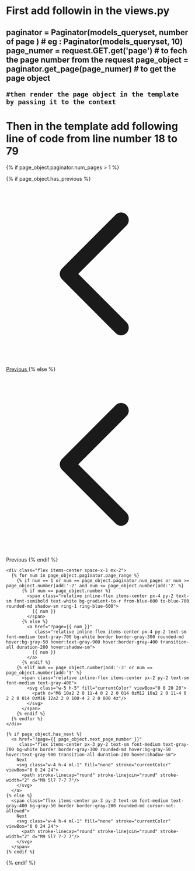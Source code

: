 <h1>First add followin in the views.py </h1>

<h2>
    paginator = Paginator(models_queryset, number of page )  # eg : Paginator(models_queryset, 10)
    page_numer = request.GET.get('page')  # to fech the page number from the request
    page_object = paginator.get_page(page_numer) # to get the page object

    #then render the page object in the template by passing it to the context
</h2>



<h1>Then in the template add following line of code from line number 18 to 79</h1>




{% if page_object.paginator.num_pages > 1 %}
<div class="flex justify-center mt-8">
  <nav class="flex items-center space-x-1 bg-white rounded-lg shadow-sm border border-gray-200 p-1">
    {% if page_object.has_previous %}
      <a href="?page={{ page_object.previous_page_number }}" 
         class="flex items-center px-3 py-2 text-sm font-medium text-gray-700 bg-white border border-gray-300 rounded-md hover:bg-gray-50 hover:text-gray-900 transition-all duration-200 hover:shadow-sm">
        <svg class="w-4 h-4 mr-1" fill="none" stroke="currentColor" viewBox="0 0 24 24">
          <path stroke-linecap="round" stroke-linejoin="round" stroke-width="2" d="M15 19l-7-7 7-7"/>
        </svg>
        Previous
      </a>
    {% else %}
      <span class="flex items-center px-3 py-2 text-sm font-medium text-gray-400 bg-gray-50 border border-gray-200 rounded-md cursor-not-allowed">
        <svg class="w-4 h-4 mr-1" fill="none" stroke="currentColor" viewBox="0 0 24 24">
          <path stroke-linecap="round" stroke-linejoin="round" stroke-width="2" d="M15 19l-7-7 7-7"/>
        </svg>
        Previous
      </span>
    {% endif %}

    <div class="flex items-center space-x-1 mx-2">
      {% for num in page_object.paginator.page_range %}
        {% if num == 1 or num == page_object.paginator.num_pages or num >= page_object.number|add:'-2' and num <= page_object.number|add:'2' %}
          {% if num == page_object.number %}
            <span class="relative inline-flex items-center px-4 py-2 text-sm font-semibold text-white bg-gradient-to-r from-blue-600 to-blue-700 rounded-md shadow-sm ring-1 ring-blue-600">
              {{ num }}
            </span>
          {% else %}
            <a href="?page={{ num }}" 
               class="relative inline-flex items-center px-4 py-2 text-sm font-medium text-gray-700 bg-white border border-gray-300 rounded-md hover:bg-gray-50 hover:text-gray-900 hover:border-gray-400 transition-all duration-200 hover:shadow-sm">
              {{ num }}
            </a>
          {% endif %}
        {% elif num == page_object.number|add:'-3' or num == page_object.number|add:'3' %}
          <span class="relative inline-flex items-center px-2 py-2 text-sm font-medium text-gray-400">
            <svg class="w-5 h-5" fill="currentColor" viewBox="0 0 20 20">
              <path d="M6 10a2 2 0 11-4 0 2 2 0 014 0zM12 10a2 2 0 11-4 0 2 2 0 014 0zM16 12a2 2 0 100-4 2 2 0 000 4z"/>
            </svg>
          </span>
        {% endif %}
      {% endfor %}
    </div>

    {% if page_object.has_next %}
      <a href="?page={{ page_object.next_page_number }}" 
         class="flex items-center px-3 py-2 text-sm font-medium text-gray-700 bg-white border border-gray-300 rounded-md hover:bg-gray-50 hover:text-gray-900 transition-all duration-200 hover:shadow-sm">
        Next
        <svg class="w-4 h-4 ml-1" fill="none" stroke="currentColor" viewBox="0 0 24 24">
          <path stroke-linecap="round" stroke-linejoin="round" stroke-width="2" d="M9 5l7 7-7 7"/>
        </svg>
      </a>
    {% else %}
      <span class="flex items-center px-3 py-2 text-sm font-medium text-gray-400 bg-gray-50 border border-gray-200 rounded-md cursor-not-allowed">
        Next
        <svg class="w-4 h-4 ml-1" fill="none" stroke="currentColor" viewBox="0 0 24 24">
          <path stroke-linecap="round" stroke-linejoin="round" stroke-width="2" d="M9 5l7 7-7 7"/>
        </svg>
      </span>
    {% endif %}
  </nav>
</div>
{% endif %}
